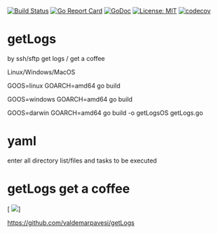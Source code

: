 [![Build Status](https://travis-ci.org/valdemarpavesi/getLogs.svg?branch=master)](https://travis-ci.org/valdemarpavesi/getLogs)
[![Go Report Card](https://goreportcard.com/badge/github.com/valdemarpavesi/getlogs)](https://goreportcard.com/report/github.com/valdemarpavesi/getlogs)
[![GoDoc](https://godoc.org/github.com/valdemarpavesi/getlogs?status.svg)](https://godoc.org/github.com/valdemarpavesi/getlogs)
[![License: MIT](https://img.shields.io/badge/License-MIT-yellow.svg)](https://opensource.org/licenses/MIT)
[![codecov](https://codecov.io/gh/valdemarpavesi/getLogs/branch/master/graph/badge.svg)](https://codecov.io/gh/valdemarpavesi/getLogs)

# getLogs 
by ssh/sftp  get logs / get a coffee



Linux/Windows/MacOS

GOOS=linux GOARCH=amd64 go build

GOOS=windows GOARCH=amd64 go build

GOOS=darwin GOARCH=amd64 go build -o getLogsOS getLogs.go

# yaml

enter all directory list/files and tasks to be executed


# getLogs get a coffee
[ ![](https://github.com/valdemarpavesi/getLogs/blob/master/getLogs.png)]




https://github.com/valdemarpavesi/getLogs
